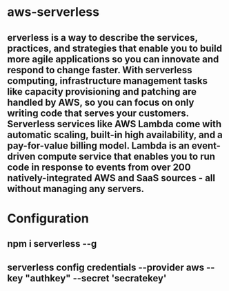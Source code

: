 # aws-serverless
## erverless is a way to describe the services, practices, and strategies that enable you to build more agile applications so you can innovate and respond to change faster. With serverless computing, infrastructure management tasks like capacity provisioning and patching are handled by AWS, so you can focus on only writing code that serves your customers. Serverless services like AWS Lambda come with automatic scaling, built-in high availability, and a pay-for-value billing model. Lambda is an event-driven compute service that enables you to run code in response to events from over 200 natively-integrated AWS and SaaS sources - all without managing any servers. 

# Configuration
## npm i serverless --g
## serverless config credentials --provider aws --key "authkey" --secret 'secratekey'
